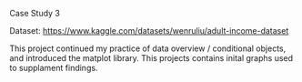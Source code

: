 Case Study 3

Dataset: https://www.kaggle.com/datasets/wenruliu/adult-income-dataset

This project continued my practice of data overview / conditional objects, and introduced the matplot library. This projects contains inital graphs used to
supplament findings.
